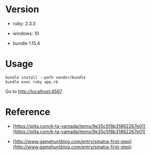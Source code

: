 # Version

- ruby: 2.3.3

- windows: 10

- bundle 1.15.4

# Usage

```
bundle install --path vendor/bundle
bundle exec ruby app.rb
```

Go to [http://localhost:4567](http://localhost:4567)

# Reference

- [https://qiita.com/k-ta-yamada/items/9e35c5f8b31862267e01](https://qiita.com/k-ta-yamada/items/9e35c5f8b31862267e01)

- [http://www.gamehuntblog.com/entry/sinatra-first-step](http://www.gamehuntblog.com/entry/sinatra-first-step)